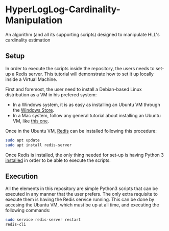 # HyperLogLog-Cardinality-Manipulation
An algorithm (and all its supporting scripts) designed to manipulate HLL's cardinality estimation

## Setup
In order to execute the scripts inside the repository, the users needs to set-up a Redis server. This tutorial will demonstrate how to set it up locally inside a Virtual Machine.

First and foremost, the user need to install a Debian-based Linux distribution as a VM in his prefered system:
* In a Windows system, it is as easy as installing an Ubuntu VM through the [Windows Store](https://www.microsoft.com/en-us/p/ubuntu/9nblggh4msv6#activetab=pivot:overviewtab).
* In a Mac system, follow any general tutorial about installing an Ubuntu VM, like [this one](https://www.instructables.com/id/How-to-Create-an-Ubuntu-Virtual-Machine-with-Virtu/).

Once in the Ubuntu VM, [Redis](https://redis.io/) can be installed following this procedure:
```bash
sudo apt update
sudo apt install redis-server
```

Once Redis is installed, the only thing needed for set-up is having Python 3 [installed](https://www.python.org/downloads/) in order to be able to execute the scripts.

## Execution
All the elements in this repository are simple Python3 scripts that can be executed in any manner that the user prefers. The only extra requisite to execute them is having the Redis service running. This can be done by accesing the Ubuntu VM, which must be up at all time, and executing the following commands:
```bash
sudo service redis-server restart
redis-cli
```
